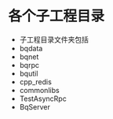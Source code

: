 # 各个子工程目录
- 子工程目录文件夹包括
 - bqdata
 - bqnet
 - bqrpc
 - bqutil
 - cpp_redis
 - commonlibs
 - TestAsyncRpc
 - BqServer

